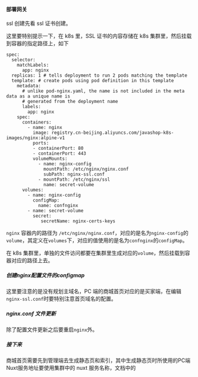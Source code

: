 #### 部署网关

ssl 创建先看 ssl 证书创建。

这里要特别提示一下，在 k8s 里，SSL 证书的内容存储在 k8s 集群里，然后挂载到容器的指定路径上，如下

```
spec:
  selector:
    matchLabels:
      app: nginx
  replicas: 1 # tells deployment to run 2 pods matching the template
  template: # create pods using pod definition in this template
    metadata:
      # unlike pod-nginx.yaml, the name is not included in the meta data as a unique name is
      # generated from the deployment name
      labels:
        app: nginx     
    spec:
      containers:
        - name: nginx
          image: registry.cn-beijing.aliyuncs.com/javashop-k8s-images/nginx:alpine-v1
          ports:
          - containerPort: 80     
          - containerPort: 443
          volumeMounts:
            - name: nginx-config
              mountPath: /etc/nginx/nginx.conf
              subPath: nginx-ssl.conf
            - mountPath: /etc/nginx/ssl
              name: secret-volume          
      volumes:
        - name: nginx-config
          configMap:
            name: confnginx
        - name: secret-volume
          secret:
             secretName: nginx-certs-keys
```

`nginx` 容器内的路径为 `/etc/nginx/nginx.conf`，对应的是名为`nginx-config`的`volume`，其定义在`volumes`下，对应的值使用的是名为`confnginx`的`configMap`。

在 k8s 集群里，单独的文件访问都要在集群里生成对应的`volume`，然后挂载到容器对应的路径上去。


##### 创建nginx配置文件的configmap

这里要注意的是没有规划主域名，PC 端的商城首页对应的是买家端，在编辑`nginx-ssl.conf`时要特别注意首页域名的配置。

##### nginx.conf 文件更新

除了配置文件更新之后要重启`nginx`外。

##### 接下来

商城首页需要先到管理端去生成静态页和索引，其中生成静态页时所使用的PC端Nuxt服务地址要使用集群中的 nuxt 服务名称，文档中的